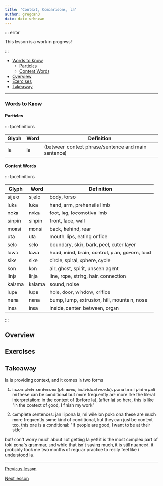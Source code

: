 ```yaml
---
title: 'Context, Comparisons, la'
author: gregdan3
date: date unknown
---
```

::: error

This lesson is a work in progress!

:::

<!-- toc -->

  - [Words to Know](#words-to-know)
    - [Particles](#particles)
    - [Content Words](#content-words)
- [Overview](#overview)
- [Exercises](#exercises)
- [Takeaway](#takeaway)

<!-- tocstop -->

---

### Words to Know

#### Particles

::: tpdefinitions

| Glyph | Word | Definition                                          |
| ----- | ---- | --------------------------------------------------- |
| la    | la   | (between context phrase/sentence and main sentence) |

#### Content Words

::: tpdefinitions

| Glyph  | Word   | Definition                                     |
| ------ | ------ | ---------------------------------------------- |
| sijelo | sijelo | body, torso                                    |
| luka   | luka   | hand, arm, prehensile limb                     |
| noka   | noka   | foot, leg, locomotive limb                     |
| sinpin | sinpin | front, face, wall                              |
| monsi  | monsi  | back, behind, rear                             |
| uta    | uta    | mouth, lips, eating orifice                    |
| selo   | selo   | boundary, skin, bark, peel, outer layer        |
| lawa   | lawa   | head, mind, brain, control, plan, govern, lead |
| sike   | sike   | circle, spiral, sphere, cycle                  |
| kon    | kon    | air, ghost, spirit, unseen agent               |
| linja  | linja  | line, rope, string, hair, connection           |
| kalama | kalama | sound, noise                                   |
| lupa   | lupa   | hole, door, window, orifice                    |
| nena   | nena   | bump, lump, extrusion, hill, mountain, nose    |
| insa   | insa   | inside, center, between, organ                 |

:::

## Overview

## Exercises

## Takeaway

la is providing context, and it comes in two forms

1. incomplete sentences (phrases, individual words):
   pona la mi pini e pali mi
   these can be conditional but more frequently are more like the literal interpretation: in the context of (before la), (after la)
   so here, this is like "in the context of good, I finish my work"

2. complete sentences:
   jan li pona la, mi wile lon poka ona
   these are much more frequently some kind of conditional, but they can just be context too. this one is a conditional:
   "if people are good, I want to be at their side"

but! don't worry much about not getting la yet! it is the most complex part of toki pona's grammar, and while that isn't saying much, it is still nuanced. it probably took me two months of regular practice to really feel like i understood la.

---

[Previous lesson](./preps.html)

[Next lesson](./seme.html)

